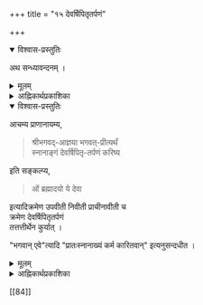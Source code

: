 +++
title = "१५ देवर्षिपितृतर्पणं"

+++
<details open><summary>विश्वास-प्रस्तुतिः</summary>

अथ सन्ध्यावन्दनम् ।
</details>

<details><summary>मूलम्</summary>

अथ सन्ध्यावन्दनम् ।
</details>

 

<details><summary>आह्निकार्थप्रकाशिका</summary>

सर्वकर्माङ्गोर्ध्व-पुण्ड्र-विधानं समाप्यानन्तरकर्तव्यं प्रतिजानीते -  
**अथ सन्ध्यावन्दनम्** इति ।  

सर्वकर्माङ्गं पवित्रम् अवश्यं धार्यम् ।  
शातातपः 

> कौशेयं बिभृयान् नित्यं  
पवित्रं दक्षिणे करे ।  
भुञ्जानस् तु विशेषेण  
नान्न-दोषेण लिप्यते ॥ +++(5)+++

[[81]]

अत्रिः - 

> उभाभ्याम् एव हस्ताभ्यां  
विप्रैर्दर्भपवित्रके ।  
धारणीये प्रयत्नेन  
ब्रह्मग्रन्थिसमन्विते ॥  
यज्ञोपवीते मौञ्ज्यां च  
तथा कुश-पवित्रके ।  
ब्रह्म-ग्रन्थिं **विजानीयाद्**  
अन्यत्र तु यथारुचि ॥  
ब्रह्मयज्ञे जपे चैव  
ब्रह्मग्रन्थिर्विधीयते ।  
भोजने वर्तुलः प्रोक्तः  
एवं धर्मो न हीयते ॥ 

संवर्तः -

> उभाभ्याम् अपि हस्ताभ्यां  
पवित्रन् धारयेद् द्विजः ।  
दैवे कर्मणि पित्र्ये च  
ब्रह्मग्रन्थिसमन्वितम् ॥ 

स्मृतिभास्करे -

> सप्तभिर् दर्भपुञ्जीलैः  
> ब्राह्मणस्य पवित्रकम् । 

मार्कण्डेयः -

> चतुर्भिर्दर्भपुञ्जीलैः  
ब्राह्मणस्य पवित्रकम् ।  
एकैकन्यूनम् उद्दिष्टं  
वर्णतस् तु यथाक्रमम् ॥  
सपवित्रस् सदर्भश् च  
कर्माङ्गाचमनं चरेत् ।  
नोच्चिष्टं तत् स दर्भश् च  
भुक्त्वोच्छिष्टं तु वर्जयेत् ॥  
> 
> कूर्चेण वा पवित्रेण  
येन कर्माणि कारयेत् ।  
तस्य ग्रन्थिं विसृज्यैव  
कर्मान्ते तु ततस्त्यजेत् ॥
पवित्र-कूर्चयोस् त्यागे  
सग्रन्थ्यास्तु प्रमादतः ।  
उपवासं चरेद् एकम्  
उपवासत्रयं तु वा ॥  

कौशिकः - 

> गवां वाल-पवित्रस्य  
सुवर्णस्य तथैव च ।  
न ब्रह्म-ग्रन्थि-नियमः  
धारयेत्तु यथा तथम् ॥ 

“न ब्रह्मग्रन्थिनाचामेत्" इत्यादिनिषेधः केवलाचमनविषयः, 

> सपवित्रेण हस्तेन  
> कर्माङ्गाचमनं स्मृतम् 

इति कर्माङ्गाचमनस्य ब्रह्म-ग्रन्थि-सहित-हस्तेन कर्तव्यत्व-स्मरणात्, आचाराच् च  
+इति स्मृतिरत्नाकरादाव् अभिप्रेतः ।  

पवित्रनिर्माणम् उक्तं पारिजाते 

> तर्जन्य्-अङ्गुष्ठयोर् अग्रं  
योजितं तु यथा भवेत् ।  
ज्ञानमुद्रा तया कार्यं  
कूर्चवद् ग्रन्थि-बन्धनम् ॥ 

स्मृतिरत्ने -

> अङ्गुष्ठं **घर्षयेद्** ऊर्ध्वं  
तर्जन्या तु पुनः पुनः ।  
ज्ञान-मुद्राम् अधः **कृत्वा**  
कूर्चवद् ग्रन्थि-बन्धनम् ॥  
साग्राभ्याम् ऋजु-दर्भाभ्यां  
प्रादक्षिण्येन मध्यतः ।  
मूलाग्राव् उद्धृतौ **कृत्वा**  
**कुर्यात्** ग्रन्थिञ् च मन्त्रवत् ॥  
तारेण **कुर्यात्** तं ग्रन्थिं  
पवित्रस्य द्विजोत्तमः ॥

[[82]]

स्मृतिभास्करे -

> चतुर्-अङ्गुलम् ऊर्ध्वाग्रं  
ग्रन्थिर् एकाङ्गुलन् तथा ।  
वलयं द्व्य्-अङ्गुलञ् चैव  
पवित्रस्य तु लक्षणम् ॥

इत्य् आह्निक-काण्ड-स्थ-वचनानि, 

> सकृत्-प्रदक्षिणी-कृत्य  
पवित्रम् **अभिधीयते** ।  
तद् एव द्वि-गुणी-कृत्य  
ब्रह्म-ग्रन्थिर् **विधीयते** ॥

इति रत्नाकरस्थवचनानि चात्र भाव्यानि ।
</details> 



<details open><summary>विश्वास-प्रस्तुतिः</summary>

आचम्य प्राणानायम्य,  

> श्रीभगवद्-आज्ञया भगवत्-प्रीत्यर्थं  
स्नानाङ्गं देवर्षिपितृ-तर्पणं करिष्य  

इति सङ्कल्प्य, 

> ओं ब्रह्मादयो ये देवा 

इत्यादिक्रमेण उपवीती निवीती प्राचीनावीती च  
क्रमेण देवर्षिपितृतर्पणं  
तत्तत्तीर्थेन कुर्यात् । 

"भगवान् एवे"त्यादि "प्रातःस्नानाख्यं कर्म कारितवान्" इत्यनुसन्दधीत ।
</details>

<details><summary>मूलम्</summary>

आचम्य प्राणानायम्य, श्रीभगवदाज्ञया भगवत्प्रीत्यर्थं स्नानाङ्गं देवर्षिपितृतर्पणं करिष्य इति सङ्कल्प्य, ओं ब्रह्मादयो ये देवा इत्यादिक्रमेण उपवीती निवीती प्राचीनावीती च क्रमेण देवर्षिपितृतर्पणं तत्तत्तीर्थेन कुर्यात् । भगवानेवेत्यादि प्रातःस्नानाख्यं कर्म कारितवानित्यनुसन्दधीत ।
</details>



<details><summary>आह्निकार्थप्रकाशिका</summary>

स्नानाङ्गतर्पणप्रकारमाह - **आचम्ये**ति । तदुक्तं 

> तर्पणे 
>
>> आदावोङ्कारम् उच्चार्य  
>> नामान्ते तर्पयामि च ।  
>> देवान् ब्रह्मऋषींश्चैव  
>> तर्पयेद् अक्षतोदकैः ।  
>> तिलोदकैः पितॄन् भक्त्या  
>> सूत्रोक्तविधिना ततः ॥ 

इति ।  
अत्र प्रणव-पूर्वकत्वेन भगवद्-आत्मकत्वानुसन्धानं विहितम् ।  
एतद् एव च नित्ये भाष्यकारैर् अपि दर्शितम् - "देवान् ऋषीन् पितॄन् भगवद्-आत्मकान् ध्यात्वा सन्तर्प्ये"ति ।  
इदं च व्यासेन मध्याह्नविहितम् अपि प्रातःस्नानाङ्गतयापि विहितम् ।  
तदुक्तम् - 

> एवं स्नातः कृतोर्ध्वपुण्ड्रः  
> स्नानाङ्गं भगवद्-आत्मक-देव-र्षि-पितृ-तर्पणं कृत्वा 

इति । 

> धृतोर्ध्वपुण्ड्रो देवर्षिपितॄन् सन्तर्प्य मन्त्रतः 

इति वङ्गिवंशेश्वरैरुक्तम् । 

> नित्यं स्नात्वा शुचिः कुर्यात्  
> देवर्षिपितृतर्पणम् 

इति मनूक्तेः,  
प्रातःस्नानाङ्गमपि तर्पणं भवति । 

अहिर्बुध्न्यसंहितायाम् अष्टाविंशेऽध्याये -

> तत उत्तीर्य चाचम्य  
धृत्वा वस्त्रोत्तरीयके ।  
धृतोर्ध्वपुण्ड्रः स्वाचान्तो  
देवादीन् अच्युतात्मकान् ॥  
ध्यात्वा सन्तर्पयेद् अन्यद्  
आह्निकं विधिवच्चरेत् । 

इति वचनानुसारेण वङ्गिवंशेश्वरोक्तम् ऊर्ध्वपुण्ड्रधारणानन्तरं स्नानाङ्गतर्पणम् आचार्यपादानुगृहीतम् ।  
एतेन केषाञ्चिद् ऊर्ध्व-पुण्ड्र-धारणात् पूर्वं  
स्नानाङ्ग-तर्पण-कथनम् असाम्प्रदायिकम् इति बोध्यम् । 

[[83]]

माधवीये -

> नित्यं नैमित्तिकं काम्यं त्रिविधं स्नानमुच्यते ।  
तर्पणं तु भवेत् तस्याङ्गत्वेन परिकीर्तितम् ॥ 

कार्ष्णाजनिः -

> देवान् देवगणांश्चापि  
ऋषीन् ऋषिगणानपि ।  
अव्यग्रस् तर्पयेन्नित्यं  
मन्त्रैरेव स्वनामभिः ।  
पितॄन् पितृगणांश्चापि  
नित्यं सन्तर्पयेत्ततः ॥ 

भरद्वाजः -

> तर्पणे देवतादिभ्यः  
तत्-तत्-तीर्थेन तर्पयेत् ।  
गो-शृङ्ग-मात्रम् उद्धृत्य  
जलमध्ये जलं क्षिपेत् ॥  
येन तीर्थेन गृह्णीयात्  
तेन दद्याज् जलाञ्जलिम् ।  
अन्यतीर्थेन गृह्णीयात्  
तत्तोयं रुधिरं भवेत् ॥  
पूर्वाशाभिमुखो देवान्  
उत्तराभिमुखांस् त्व् ऋषीन् ।  
पितॄंस्तु दक्षिणास्यस् तु  
जलमध्ये तु तर्पयेत् ॥  
यज्ञोपवीती देवानां  
निवीती ऋषितर्पणे ।  
प्राचीनावीती पित्र्येषु  
तेन तीर्थेन तर्पयेत् ॥ 

मनुः -

> मनुष्यतर्पणे स्नान-  
वस्त्रनिष्पीडने तथा ।  
निवीती तु भवेद् विप्रस्  
तथा मूत्रपुरीषयोः ॥  
अङ्गुष्ठमूलान्तरतो  
रेखायां **ब्राह्मम्** उच्यते ।  
अन्तराङ्गुष्ठ-देशिन्योः  
**पितॄणां** तीर्थमुच्यते ॥  
कनिष्ठामूलतः पश्चात्  
**प्राजापत्यं** प्रचक्षते ।  
अङ्गुल्य्-अग्रे स्मृतं **दैवं**  
**तथैवार्षं** प्रकीर्तितम् ॥  
मूले वा दैवम् आर्षं स्याद्  
आग्नेयं मध्यमं स्मृतम् +++(=??)+++।  
तदेव सौमिकं तीर्थम्  
एतत् ज्ञात्वा न मुह्यति ॥  

इत्याह्निककाण्डोदाहृतानि, 

> सर्वदेवान् सर्वगणान्  
पतिपत्नीसहेति च ।  
तिलोदकैस् तर्पयित्वा  
पितॄन् अथ पितामहान् ।  
प्रपितामह-संज्ञांश् च  
सदारान् अनुतर्पयेत् ॥ 

इति पराशरपारमेश्वरसंहितादि-वचनानि चात्रानुसन्धेयानि ।
</details>

[[84]]

